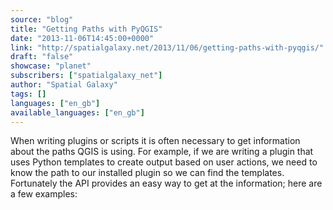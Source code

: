 ```yaml
---
source: "blog"
title: "Getting Paths with PyQGIS"
date: "2013-11-06T14:45:00+0000"
link: "http://spatialgalaxy.net/2013/11/06/getting-paths-with-pyqgis/"
draft: "false"
showcase: "planet"
subscribers: ["spatialgalaxy_net"]
author: "Spatial Galaxy"
tags: []
languages: ["en_gb"]
available_languages: ["en_gb"]
---
```


When writing plugins or scripts it is often necessary to get information about the paths QGIS is using. For example, if we are writing a plugin that uses Python templates to create output based on user actions, we need to know the path to our installed plugin so we can find the templates. Fortunately the API provides an easy way to get at the information; here are a few examples:
